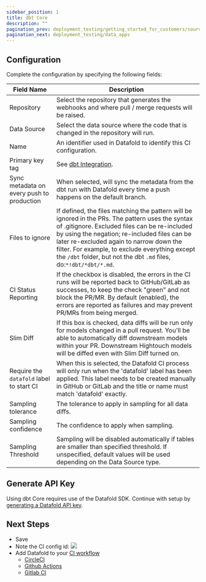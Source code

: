 ```yaml
---
sidebar_position: 1
title: dbt Core
description: ""
pagination_prev: deployment_testing/getting_started_for_customers/source_control
pagination_next: deployment_testing/data_apps
---
```

## Configuration
Complete the configuration by specifying the following fields:

| Field Name      | Description |
| ----------- | ----------- |
| Repository | Select the repository that generates the webhooks and where pull / merge requests will be raised. |
| Data Source | Select the data source where the code that is changed in the repository will run.|
| Name | An identifier used in Datafold to identify this CI configuration. |
| Primary key tag | See [dbt Integration](/guides/dbt_advanced_configs#tag-primary-keys). |
| Sync metadata on every push to production | When selected, will sync the metadata from the dbt run with Datafold every time a push happens on the default branch.|
| Files to ignore | If defined, the files matching the pattern will be ignored in the PRs. The pattern uses the syntax of .gitignore. Excluded files can be re-included by using the negation; re-included files can be later re-excluded again to narrow down the filter. For example, to exclude everything except the `/dbt` folder, but not the dbt `.md` files, do:`*!dbt/*dbt/*.md`. |
| CI Status Reporting | If the checkbox is disabled, the errors in the CI runs will be reported back to GitHub/GitLab as successes, to keep the check "green" and not block the PR/MR. By default (enabled), the errors are reported as failures and may prevent PR/MRs from being merged. |
| Slim Diff | If this box is checked, data diffs will be run only for models changed in a pull request. You'll be able to automatically diff downstream models within your PR. Downstream Hightouch models will be diffed even with Slim Diff turned on. |
| Require the `datafold` label to start CI | When this is selected, the Datafold CI process will only run when the 'datafold' label has been applied. This label needs to be created manually in GitHub or GitLab and the title or name must match 'datafold' exactly. |
| Sampling tolerance | The tolerance to apply in sampling for all data diffs. |
| Sampling confidence | The confidence to apply when sampling. |
| Sampling Threshold | Sampling will be disabled automatically if tables are smaller than specified threshold. If unspecified, default values will be used depending on the Data Source type. |

## Generate API Key
Using dbt Core requires use of the Datafold SDK. Continue with setup by [generating a Datafold API key](/reference/cloud#create-an-api-key).

## Next Steps
- Save
- Note the CI config id:
    ![](/img/ci_config_id.png)
- Add Datafold to your [CI workflow](/guides/ci)
    * [CircleCI](/guides/ci/circleci)
    * [Github Actions](/guides/ci/github_actions)
    * [Gitlab CI](/guides/ci/gitlab_ci)
